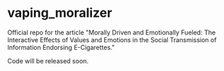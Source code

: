 # vaping_moralizer
Official repo for the article "Morally Driven and Emotionally Fueled: The Interactive Effects of Values and Emotions in the Social Transmission of Information Endorsing E-Cigarettes."

Code will be released soon.
